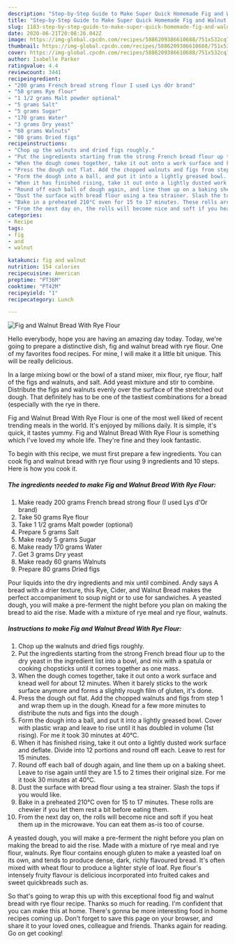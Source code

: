 ```yaml
---
description: "Step-by-Step Guide to Make Super Quick Homemade Fig and Walnut Bread With Rye Flour"
title: "Step-by-Step Guide to Make Super Quick Homemade Fig and Walnut Bread With Rye Flour"
slug: 1183-step-by-step-guide-to-make-super-quick-homemade-fig-and-walnut-bread-with-rye-flour
date: 2020-06-21T20:08:26.042Z
image: https://img-global.cpcdn.com/recipes/5886209386610688/751x532cq70/fig-and-walnut-bread-with-rye-flour-recipe-main-photo.jpg
thumbnail: https://img-global.cpcdn.com/recipes/5886209386610688/751x532cq70/fig-and-walnut-bread-with-rye-flour-recipe-main-photo.jpg
cover: https://img-global.cpcdn.com/recipes/5886209386610688/751x532cq70/fig-and-walnut-bread-with-rye-flour-recipe-main-photo.jpg
author: Isabelle Parker
ratingvalue: 4.4
reviewcount: 3441
recipeingredient:
- "200 grams French bread strong flour I used Lys dOr brand"
- "50 grams Rye flour"
- "1 1/2 grams Malt powder optional"
- "5 grams Salt"
- "5 grams Sugar"
- "170 grams Water"
- "3 grams Dry yeast"
- "60 grams Walnuts"
- "80 grams Dried figs"
recipeinstructions:
- "Chop up the walnuts and dried figs roughly."
- "Put the ingredients starting from the strong French bread flour up to the dry yeast in the ingredient list into a bowl, and mix with a spatula or cooking chopsticks until it comes together as one mass."
- "When the dough comes together, take it out onto a work surface and knead well for about 12 minutes. When it barely sticks to the work surface anymore and forms a slightly rough film of gluten, it&#39;s done."
- "Press the dough out flat. Add the chopped walnuts and figs from step 1 and wrap them up in the dough. Knead for a few more minutes to distribute the nuts and figs into the dough ."
- "Form the dough into a ball, and put it into a lightly greased bowl. Cover with plastic wrap and leave to rise until it has doubled in volume (1st rising). For me it took 30 minutes at 40°C."
- "When it has finished rising, take it out onto a lightly dusted work surface and deflate. Divide into 12 portions and round off each. Leave to rest for 15 minutes."
- "Round off each ball of dough again, and line them up on a baking sheet. Leave to rise again until they are 1.5 to 2 times their original size. For me it took 30 minutes at 40°C."
- "Dust the surface with bread flour using a tea strainer. Slash the tops if you would like."
- "Bake in a preheated 210°C oven for 15 to 17 minutes. These rolls are chewier if you let them rest a bit before eating them."
- "From the next day on, the rolls will become nice and soft if you heat them up in the microwave. You can eat them as-is too of course."
categories:
- Recipe
tags:
- fig
- and
- walnut

katakunci: fig and walnut 
nutrition: 154 calories
recipecuisine: American
preptime: "PT36M"
cooktime: "PT42M"
recipeyield: "1"
recipecategory: Lunch

---
```



![Fig and Walnut Bread With Rye Flour](https://img-global.cpcdn.com/recipes/5886209386610688/751x532cq70/fig-and-walnut-bread-with-rye-flour-recipe-main-photo.jpg)

Hello everybody, hope you are having an amazing day today. Today, we're going to prepare a distinctive dish, fig and walnut bread with rye flour. One of my favorites food recipes. For mine, I will make it a little bit unique. This will be really delicious.

In a large mixing bowl or the bowl of a stand mixer, mix flour, rye flour, half of the figs and walnuts, and salt. Add yeast mixture and stir to combine. Distribute the figs and walnuts evenly over the surface of the stretched out dough. That definitely has to be one of the tastiest combinations for a bread (especially with the rye in there.

Fig and Walnut Bread With Rye Flour is one of the most well liked of recent trending meals in the world. It's enjoyed by millions daily. It is simple, it's quick, it tastes yummy. Fig and Walnut Bread With Rye Flour is something which I've loved my whole life. They're fine and they look fantastic.


To begin with this recipe, we must first prepare a few ingredients. You can cook fig and walnut bread with rye flour using 9 ingredients and 10 steps. Here is how you cook it.

<!--inarticleads1-->

##### The ingredients needed to make Fig and Walnut Bread With Rye Flour:

1. Make ready 200 grams French bread strong flour (I used Lys d&#39;Or brand)
1. Take 50 grams Rye flour
1. Take 1 1/2 grams Malt powder (optional)
1. Prepare 5 grams Salt
1. Make ready 5 grams Sugar
1. Make ready 170 grams Water
1. Get 3 grams Dry yeast
1. Make ready 60 grams Walnuts
1. Prepare 80 grams Dried figs


Pour liquids into the dry ingredients and mix until combined. Andy says A bread with a drier texture, this Rye, Cider, and Walnut Bread makes the perfect accompaniment to soup night or to use for sandwiches. A yeasted dough, you will make a pre-ferment the night before you plan on making the bread to aid the rise. Made with a mixture of rye meal and rye flour, walnuts. 

<!--inarticleads2-->

##### Instructions to make Fig and Walnut Bread With Rye Flour:

1. Chop up the walnuts and dried figs roughly.
1. Put the ingredients starting from the strong French bread flour up to the dry yeast in the ingredient list into a bowl, and mix with a spatula or cooking chopsticks until it comes together as one mass.
1. When the dough comes together, take it out onto a work surface and knead well for about 12 minutes. When it barely sticks to the work surface anymore and forms a slightly rough film of gluten, it&#39;s done.
1. Press the dough out flat. Add the chopped walnuts and figs from step 1 and wrap them up in the dough. Knead for a few more minutes to distribute the nuts and figs into the dough .
1. Form the dough into a ball, and put it into a lightly greased bowl. Cover with plastic wrap and leave to rise until it has doubled in volume (1st rising). For me it took 30 minutes at 40°C.
1. When it has finished rising, take it out onto a lightly dusted work surface and deflate. Divide into 12 portions and round off each. Leave to rest for 15 minutes.
1. Round off each ball of dough again, and line them up on a baking sheet. Leave to rise again until they are 1.5 to 2 times their original size. For me it took 30 minutes at 40°C.
1. Dust the surface with bread flour using a tea strainer. Slash the tops if you would like.
1. Bake in a preheated 210°C oven for 15 to 17 minutes. These rolls are chewier if you let them rest a bit before eating them.
1. From the next day on, the rolls will become nice and soft if you heat them up in the microwave. You can eat them as-is too of course.


A yeasted dough, you will make a pre-ferment the night before you plan on making the bread to aid the rise. Made with a mixture of rye meal and rye flour, walnuts. Rye flour contains enough gluten to make a yeasted loaf on its own, and tends to produce dense, dark, richly flavoured bread. It&#39;s often mixed with wheat flour to produce a lighter style of loaf. Rye flour&#39;s intensely fruity flavour is delicious incorporated into fruited cakes and sweet quickbreads such as. 

So that's going to wrap this up with this exceptional food fig and walnut bread with rye flour recipe. Thanks so much for reading. I'm confident that you can make this at home. There's gonna be more interesting food in home recipes coming up. Don't forget to save this page on your browser, and share it to your loved ones, colleague and friends. Thanks again for reading. Go on get cooking!
